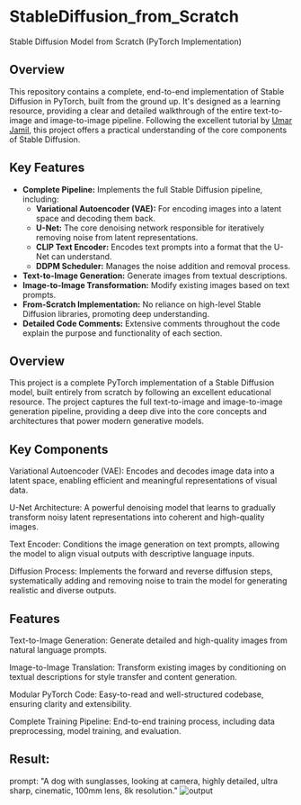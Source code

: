 # StableDiffusion_from_Scratch
Stable Diffusion Model from Scratch (PyTorch Implementation)

## Overview

This repository contains a complete, end-to-end implementation of Stable Diffusion in PyTorch, built from the ground up.  It's designed as a learning resource, providing a clear and detailed walkthrough of the entire text-to-image and image-to-image pipeline.  Following the excellent tutorial by [Umar Jamil](https://www.youtube.com/watch?v=ZBKpAp_6TGI&ab_channel=UmarJamil), this project offers a practical understanding of the core components of Stable Diffusion.

## Key Features

*   **Complete Pipeline:** Implements the full Stable Diffusion pipeline, including:
    *   **Variational Autoencoder (VAE):**  For encoding images into a latent space and decoding them back.
    *   **U-Net:** The core denoising network responsible for iteratively removing noise from latent representations.
    *   **CLIP Text Encoder:**  Encodes text prompts into a format that the U-Net can understand.
    *   **DDPM Scheduler:**  Manages the noise addition and removal process.
*   **Text-to-Image Generation:** Generate images from textual descriptions.
*   **Image-to-Image Transformation:**  Modify existing images based on text prompts.
*   **From-Scratch Implementation:**  No reliance on high-level Stable Diffusion libraries, promoting deep understanding.
*   **Detailed Code Comments:**  Extensive comments throughout the code explain the purpose and functionality of each section.

## Overview

This project is a complete PyTorch implementation of a Stable Diffusion model, built entirely from scratch by following an excellent educational resource. The project captures the full text-to-image and image-to-image generation pipeline, providing a deep dive into the core concepts and architectures that power modern generative models.

## Key Components

Variational Autoencoder (VAE): Encodes and decodes image data into a latent space, enabling efficient and meaningful representations of visual data.

U-Net Architecture: A powerful denoising model that learns to gradually transform noisy latent representations into coherent and high-quality images.

Text Encoder: Conditions the image generation on text prompts, allowing the model to align visual outputs with descriptive language inputs.

Diffusion Process: Implements the forward and reverse diffusion steps, systematically adding and removing noise to train the model for generating realistic and diverse outputs.

## Features

Text-to-Image Generation: Generate detailed and high-quality images from natural language prompts.

Image-to-Image Translation: Transform existing images by conditioning on textual descriptions for style transfer and content generation.

Modular PyTorch Code: Easy-to-read and well-structured codebase, ensuring clarity and extensibility.

Complete Training Pipeline: End-to-end training process, including data preprocessing, model training, and evaluation.


## Result:
prompt: "A dog with sunglasses, looking at camera, highly detailed, ultra sharp, cinematic, 100mm lens, 8k resolution."
![output](https://github.com/user-attachments/assets/02eaf068-b963-4998-b0ce-aaea9e4332ec)

